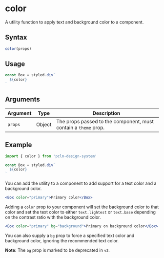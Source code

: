 # color

A utility function to apply text and background color to a component.

## Syntax

```js
color(props)
```

## Usage

```jsx
const Box = styled.div`
  ${color}
`
```

## Arguments

| Argument | Type   | Description                                                     |
| -------- | ------ | --------------------------------------------------------------- |
| `props`  | Object | The props passed to the component, must contain a `theme` prop. |

## Example

```jsx
import { color } from 'pcln-design-system'

const Box = styled.div`
  ${color}
`
```

You can add the utility to a component to add support for a text color and a background color.

```.jsx
<Box color="primary">Primary color</Box>
```

Adding a `color` prop to your component will set the background color to that color and set the text color to either `text.lightest` or `text.base` depending on the contrast ratio with the background color.

```.jsx
<Box color="primary" bg="background">Primary on background color</Box>
```

You can also supply a `bg` prop to force a specified text color and background color, ignoring the recommended text color.

**Note:** The `bg` prop is marked to be deprecated in `v3`.
